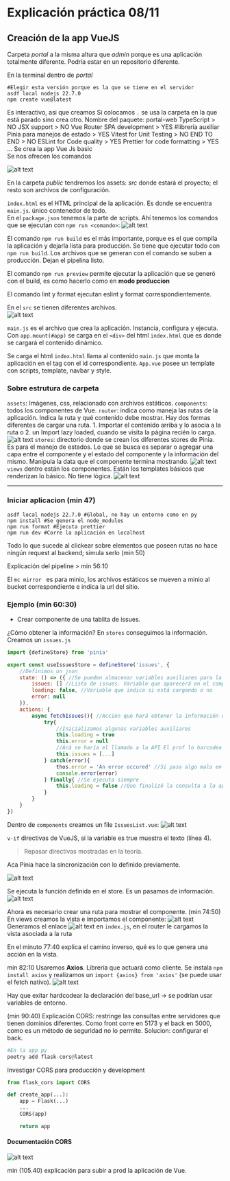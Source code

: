 # Explicación práctica 08/11 

## Creación de la app VueJS 

Carpeta _portal_ a la misma altura que _admin_ porque es una aplicación totalmente diferente. Podría estar en un repositorio diferente. 

En la terminal dentro de _portal_ 
```console 
#Elegir esta versión porque es la que se tiene en el servidor
asdf local nodejs 22.7.0 
npm create vue@latest
```
Es interactivo, asi que creamos 
Si colocamos `.` se usa la carpeta en la que está parado sino crea otro. 
Nombre del paquete: portal-web
TypeScript > NO 
JSX support > NO 
Vue Router SPA development > YES #librería auxiliar
Pinia para manejos de estado > YES 
Vitest for Unit Testing > NO 
END TO END > NO 
ESLint for Code quality > YES
Prettier for code formatting > YES
... Se crea la app Vue Js basic  
Se nos ofrecen los comandos 

![alt text](image.png)

En la carpeta _public_ tendremos los assets: _src_ donde estará el proyecto; el resto son archivos de configuración. 

`index.html` es el HTML principal de la aplicación. Es donde se encuentra `main.js`. único contenedor de todo.  
En el `package.json` tenemos la parte de scripts. Ahí tenemos los comandos que se ejecutan con `npm run <comando>`: 
![alt text](image-1.png)

El comando `npm run build` es el más importante, porque es el que compila la aplicación y dejarla lista para producción. Se tiene que ejecutar todo con `npm run build`. Los archivos que se generan con el comando se suben a producción. Dejan el pipelina listo. 

El comando `npm run preview` permite ejecutar la aplicación que se generó con el build, es como hacerlo como en **modo produccion**

El comando lint y format ejecutan eslint y format correspondientemente. 

En el `src` se tienen diferentes archivos.  
![alt text](image-2.png)

`main.js` es el archivo que crea la aplicación. Instancia, configura y ejecuta. Con `app.mount(#app)` se carga en el `<div>` del html `index.html` que es donde se cargará el contenido dinámico. 

Se carga el html `index.html` llama al contenido `main.js` que monta la aplicación en el tag con el id correspondiente. 
`App.vue` posee un template con scripts, template, navbar y style. 

### Sobre estrutura de carpeta 
`assets`: Imágenes, css, relacionado con archivos estáticos. 
`components`: todos los componentes de Vue.
`router`: indica como maneja las rutas de la aplicación. Indica la ruta y qué contenido debe mostrar. Hay dos formas diferentes de cargar una ruta. 1. Importar el contenido arriba y lo asocia a la ruta o 2. un Import lazy loaded, cuando se visita la página recién lo carga. 
![alt text](image-3.png)
`stores`: directorio donde se crean los diferentes stores de Pinia. Es para el manejo de estados. Lo que se busca es separar o agregar una capa entre el componente y el estado del componente y la información del mismo. Manipula la data que el componente termina mostrando. 
![alt text](image-4.png)
`views` dentro están los componentes. Están los templates básicos que renderizan lo básico. No tiene lógica. 
![alt text](image-5.png)

---
### Iniciar aplicacion (min 47)

```
asdf local nodejs 22.7.0 #Global, no hay un entorno como en py
npm install #Se genera el node_modules
npm run format #Ejecuta prettier
npm run dev #Corre la aplicación en localhost
```
Todo lo que sucede al clickear sobre elementos que poseen rutas no hace ningún request al backend; simula serlo (min 50)

Explicación del pipeline > min 56:10

El `mc mirror ` es para minio, los archivos estáticos se mueven a minio al bucket correspondiente e indica la url del sitio. 

### Ejemplo (min 60:30)
- Crear componente de una tablita de issues. 

¿Cómo obtener la información? 
En `stores` conseguimos la información. Creamos un `issues.js`

```javascript
import {defineStore} from 'pinia'

export const useIssuesStore = defineStore('issues', {
    //Definimos un json 
    state: () => ({ //Se pueden almacenar variables auxiliares para la lógica de la app
        issues: [] //Lista de issues. Variable que aparecerá en el componente
        loading: false, //Variable que indica si está cargando o no 
        error: null
    }),
    actions: { 
        async fetchIssues(){ //Acción que hará obtener la información q se quiere guardar en el estado.
            try{
                //Inicializamos algunas variables auxiliares
                this.loading = true 
                this.error = null
                //Acá se haría el llamado a la API El prof lo harcodea (min 65)
                this.issues = [...]
            } catch(error){
                thos.error = 'An error occured' //Si pasa algo malo en la consulta a la API 
                console.error(error)
            } finally{ //Se ejecuta siempre
                this.loading = false //Que finalizó la consulta a la api 
            }
        }
    }
})
```

Dentro de `components` creamos un file `IssuesList.vue`:
![alt text](image-6.png)

`v-if` directivas de VueJS, si la variable es true muestra el texto (línea 4). 

> Repasar directivas mostradas en la teoría. 

Aca Pinia hace la sincronización con lo definido previamente. 

![alt text](image-7.png)

Se ejecuta la función definida en el store. Es un pasamos de información. 
![alt text](image-8.png)

Ahora es necesario crear una ruta para mostrar el componente. (min 74:50)
En views creamos la vista e importamos el componente: 
![alt text](image-9.png)
Generamos el enlace
![alt text](image-10.png)
en `index.js`, en el router le cargamos la vista asociada a la ruta 

En el minuto 77:40 explica el camino inverso, qué es lo que genera una acción en la vista. 

min 82:10
Usaremos **Axios**. Librería que actuará como cliente. 
Se instala `npm install axios` y realizamos un `import {axios} from 'axios'` (se puede usar el fetch nativo).
![alt text](image-11.png)

Hay que exitar hardcodear la declaración del base_url -> se podrían usar variables de entorno.

(min 90:40) Explicación CORS: restringe las consultas entre servidores que tienen dominios diferentes. Como front corre en 5173 y el back en 5000, como es un método de seguridad no lo permite. Solucion: configurar el back.
```python
#En la app py
poetry add flask-cors@latest
```
Investigar CORS para producción y development

```python
from flask_cors import CORS

def create_app(...):
    app = Flask(...)
    ...
    CORS(app)

    return app

```

#### Documentación CORS 
![alt text](image-12.png)

min (105.40) explicación para subir a prod la aplicación de Vue. 